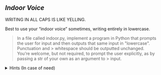## *Indoor Voice*
WRITING IN ALL CAPS IS LIKE YELLING.

Best to use your “indoor voice” sometimes, writing entirely in lowercase.

> In a file called indoor.py, implement a program in Python that prompts the user for input and then outputs that same input in "lowercase". Punctuation and > whitespace should be outputted unchanged. You’re welcome, but not required, to prompt the user explicitly, as by passing a str of your own as an argument to > input.

<details>
    <summary>Hints (In case of need) </summary>

    > Recall that input returns a str, per (docs.python.org/3/library/functions.html#input).
    > Recall that a str comes with quite a few methods, per docs.python.org/3/library/stdtypes.html#string-methods.
    
</details>



